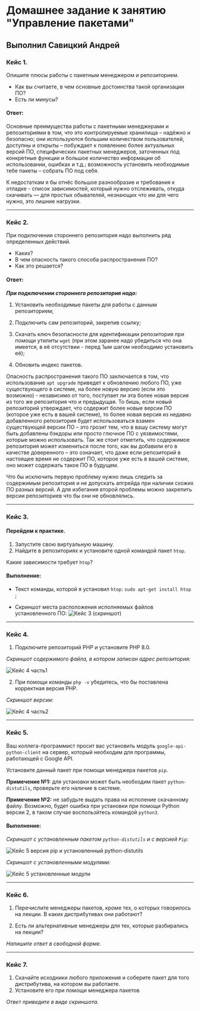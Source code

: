 # Домашнее задание к занятию "Управление пакетами"

## Выполнил Савицкий Андрей

### Кейс 1.

Опишите плюсы работы с пакетным менеджером и репозиторием.

* Как вы считаете, в чем основные достоинства такой организации ПО?
* Есть ли минусы?

#### Ответ:

Основные преимущества работы с пакетными менеджерами и репозиториями в том, что это контролируемые хранилища – надёжно и безопасно; они используются большим количеством пользователей, доступны и открыты – побуждает к появлению более актуальных версий ПО, специфических пакетных менеджеров, заточенных под конкретные функции и большое количество информации об использовании, ошибках и т.д.; возможность установить необходимые тебе пакеты – собрать ПО под себя.  

К недостаткам я бы отнёс большое разнообразие и требования к отладке - список зависимостей, который нужно отслеживать, откуда скачивать — для простых обывателей, незнающих что им для чего нужно, это лишние нагрузки.  

---

### Кейс 2.

При подключении стороннего репозитория надо выполнить ряд определенных действий.

* Каких?
* В чем опасность такого способа распространения ПО?
* Как это решается?

#### Ответ:

 ***При подключении стороннего репозитория надо:*** 

1) Установить необходимые пакеты для работы с данным репозиторием; 

2) Подключить сам репозиторий, закрепив ссылку; 

3) Скачать ключ безопасности для идентификации репозитория при помощи утилиты `wget` (при этом заранее надо убедиться что она имеется, в её отсутствии - перед 1ым шагом необходимо установить её);  

 4) Обновить индекс пакетов.  

 Опасность распространения такого ПО заключается в том, что использование `apt upgrade` приведет к обновлению любого ПО, уже существующего в системе, на более новую версию (если это возможно) - независимо от того, поступает ли эта более новая версия из того же репозитория что и предыдущая. То бишь, если новый репозиторий утверждает, что содержит более новые версии ПО (которое уже есть в вашей системе), то более новая версия из недавно добавленного репозитория будет использоваться взамен существующей версии ПО – это грозит тем, что в вашу систему могут быть добавлены бэкдоры или просто глючное ПО с уязвимостями, которые можно использовать. Так же стоит отметить, что содержимое репозитория может измениться после того, как вы добавили его в качестве доверенного – это означает, что даже если репозиторий в настоящее время не содержит ПО, которое уже есть в вашей системе, оно может содержать такое ПО в будущем.  

 Что бы исключить первую проблему нужно лишь следить за содержимым репозитория и не допускать апгрейда при наличии схожих ПО разных версий. А для избегания второй проблемы можно закрепить версии репозиториев что бы они не обновлялись.  

---

### Кейс 3.

#### Перейдем к практике.

1. Запустите свою виртуальную машину.
2. Найдите в репозиториях и установите одной командой пакет `htop`.

Какие зависимости требует `htop`?

#### Выполнение:

* Текст команды, которой я установил `htop`:
`sudo apt-get install htop` ; 

* Cкриншот места расположения исполняемых файлов установленного ПО:
![Кейс 3 (скриншот)](https://github.com/user-attachments/assets/e2850efe-dbe7-4336-93d2-fa74e6c1fb13)

---

### Кейс 4.

1. Подключите репозиторий PHP и установите PHP 8.0.

*Скриншот содержимого файла, в котором записан адрес репозитория:*

![Кейс 4  часть1](https://github.com/user-attachments/assets/71ff20ee-35e0-480d-b1b7-ae46665987b5)


2. При помощи команды `php -v` убедитесь, что бы поставлена корректная версия PHP.

*Скриншот версии:*

![Кейс 4  часть2](https://github.com/user-attachments/assets/0345d3ca-e0b2-47d6-ab14-1e6a7095319c)

---

### Кейс 5.

Ваш коллега-программист просит вас установить модуль `google-api-python-client` на сервер, который необходим для программы, работающей с Google API.

Установите данный пакет при помощи менеджера пакетов `pip`.

**Примечение №1:** для установки может быть необходим пакет `python-distutils`, проверьте его наличие в системе.

**Примечение №2:** не забудьте выдать права на исполение скачанному файлу. Возможно, будет ошибка при установки при помощи Python версии 2, в таком случае воспользйтесь командой `python3`.

#### Выполнение:

*Скриншот с установленным пакетом `python-distutils` и с версией `Pip`:* 

![Кейс 5  версия pip и установленный python-distutils](https://github.com/user-attachments/assets/a69fe69a-27a4-47fc-b821-38b616ff9e2d)


*Скриншот с установленными модулями:*

![Кейс 5  установленные модули](https://github.com/user-attachments/assets/574cc68e-4006-4150-b053-000006ca2aeb)


---

### Кейс 6.

1. Перечислите менеджеры пакетов, кроме тех, о которых говорилось на лекции.
В каких дистрибутивах они работают?

2. Есть ли альтернативные менеджеры для тех, которые разбирались на лекции?

*Напишите ответ в свободной форме.*

---

### Кейс 7.

1. Скачайте исходники любого приложения и соберите пакет для того дистрибутива, на котором вы работаете.
2. Установите его при помощи менеджера пакетов

*Ответ приведите в виде скриншота.*
